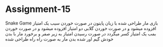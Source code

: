 # Assignment-15
Snake Game
بازی مار طراحی شده با زبان پایتون
در صورت خوردن سیب یک امتیاز افزوده میشود و در صورت خوردن گلابی  دو امتیاز افزوده میشود و در صورت خوردن بمب یک امتیاز کسر میگردد
در صورت رسیدن امتیاز به زیر صفر و برخورد مار با بدن خودش گیم اور شده
بدن مار به صورت راه راه طراحی شده
